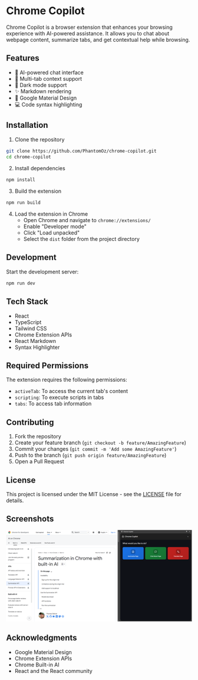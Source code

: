 # Chrome Copilot

Chrome Copilot is a browser extension that enhances your browsing experience with AI-powered assistance. It allows you to chat about webpage content, summarize tabs, and get contextual help while browsing.

## Features

- 🤖 AI-powered chat interface
- 📑 Multi-tab context support
- 🌙 Dark mode support
- ✨ Markdown rendering
- 🎨 Google Material Design
- 💻 Code syntax highlighting

## Installation

1. Clone the repository
```sh
git clone https://github.com/PhantomOz/chrome-copilot.git
cd chrome-copilot
```

2. Install dependencies
```sh
npm install
```

3. Build the extension
```sh
npm run build
```

4. Load the extension in Chrome
   - Open Chrome and navigate to `chrome://extensions/`
   - Enable "Developer mode"
   - Click "Load unpacked"
   - Select the `dist` folder from the project directory

## Development

Start the development server:
```sh
npm run dev
```

## Tech Stack

- React
- TypeScript
- Tailwind CSS
- Chrome Extension APIs
- React Markdown
- Syntax Highlighter

## Required Permissions

The extension requires the following permissions:
- `activeTab`: To access the current tab's content
- `scripting`: To execute scripts in tabs
- `tabs`: To access tab information

## Contributing

1. Fork the repository
2. Create your feature branch (`git checkout -b feature/AmazingFeature`)
3. Commit your changes (`git commit -m 'Add some AmazingFeature'`)
4. Push to the branch (`git push origin feature/AmazingFeature`)
5. Open a Pull Request

## License

This project is licensed under the MIT License - see the [LICENSE](LICENSE) file for details.


## Screenshots

![Screenshot 1](./copilot.png)

## Acknowledgments

- Google Material Design
- Chrome Extension APIs
- Chrome Built-in AI
- React and the React community